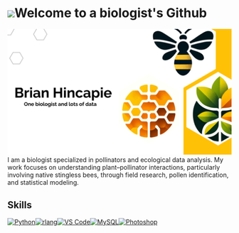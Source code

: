 # <img src="https://media1.giphy.com/media/v1.Y2lkPTc5MGI3NjExNDZ4NmxqZHdmNWdyMXdpdHFldDR2OHBnM2JkbjZnNXJzYXh0MWMxMiZlcD12MV9pbnRlcm5hbF9naWZfYnlfaWQmY3Q9cw/tXyGLfWpv4pfIuONy6/giphy.gif" width="150"/>Welcome to a biologist's Github
![Banner de Brian Hincapie](Brian_Hincapie.png)
I am a biologist specialized in pollinators and ecological data analysis. My work focuses on understanding plant–pollinator interactions, particularly involving native stingless bees, through field research, pollen identification, and statistical modeling.
## Skills
<p align="left">
<a href="https://www.python.org/" target="_blank" rel="noreferrer"><img src="https://raw.githubusercontent.com/danielcranney/readme-generator/main/public/icons/skills/python-colored.svg" width="36" height="36" alt="Python" /></a><a href="https://www.r-project.org/" target="_blank" rel="noreferrer"><img src="https://raw.githubusercontent.com/danielcranney/readme-generator/main/public/icons/skills/rlang-colored.svg" width="36" height="36" alt="rlang" /></a><a href="https://code.visualstudio.com/" target="_blank" rel="noreferrer"><img src="https://raw.githubusercontent.com/danielcranney/readme-generator/main/public/icons/skills/visualstudiocode.svg" width="36" height="36" alt="VS Code" /></a><a href="https://www.mysql.com/" target="_blank" rel="noreferrer"><img src="https://raw.githubusercontent.com/danielcranney/readme-generator/main/public/icons/skills/mysql-colored.svg" width="36" height="36" alt="MySQL" /></a><a href="https://www.adobe.com/uk/products/photoshop.html" target="_blank" rel="noreferrer"><img src="https://raw.githubusercontent.com/danielcranney/readme-generator/main/public/icons/skills/photoshop-colored.svg" width="36" height="36" alt="Photoshop" /></a>
</p>
